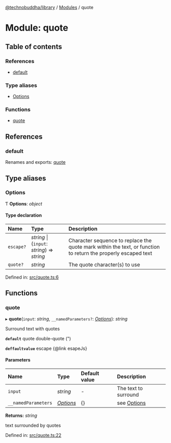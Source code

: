 [@technobuddha/library](../../README.md) / [Modules](../Modules.md) / quote

# Module: quote

## Table of contents

### References

- [default](quote.md#default)

### Type aliases

- [Options](quote.md#options)

### Functions

- [quote](quote.md#quote)

## References

### default

Renames and exports: [quote](quote.md#quote)

## Type aliases

### Options

Ƭ **Options**: *object*

#### Type declaration

| Name | Type | Description |
| :------ | :------ | :------ |
| `escape?` | *string* \| (`input`: *string*) => *string* | Character sequence to replace the quote mark within the text, or function to return the properly escaped text |
| `quote?` | *string* | The quote character(s) to use |

Defined in: [src/quote.ts:6](https://github.com/technobuddha/hill.software/blob/65b5e5d/packages/library/src/quote.ts#L6)

## Functions

### quote

▸ **quote**(`input`: *string*, `__namedParameters?`: [*Options*](quote.md#options)): *string*

Surround text with quotes

**`default`** quote double-quote (")

**`deffaultvalue`** escape {@link esapeJs}

#### Parameters

| Name | Type | Default value | Description |
| :------ | :------ | :------ | :------ |
| `input` | *string* | - | The text to surround |
| `__namedParameters` | [*Options*](quote.md#options) | {} | see [Options](quote.md#options) |

**Returns:** *string*

text surrounded by quotes

Defined in: [src/quote.ts:22](https://github.com/technobuddha/hill.software/blob/65b5e5d/packages/library/src/quote.ts#L22)
